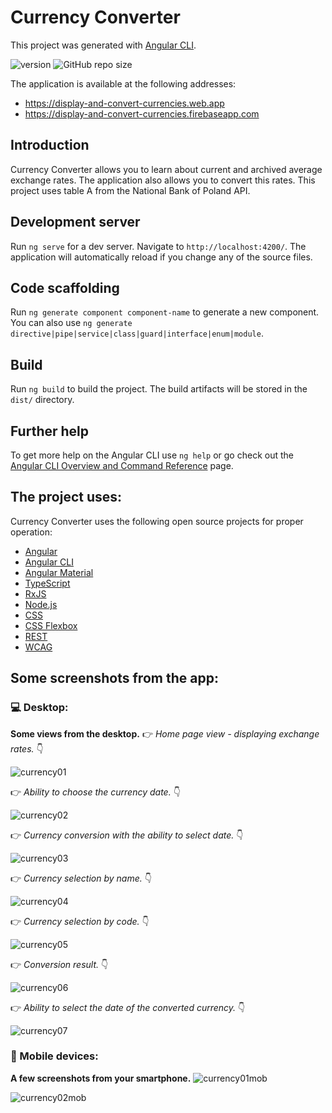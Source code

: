 # Currency Converter
This project was generated with [Angular CLI](https://github.com/angular/angular-cli).

![version](https://img.shields.io/badge/angular%20cli%20version-18.2.1-blue?style=plastic) ![GitHub repo size](https://img.shields.io/github/repo-size/anmk/currency-converter?style=plastic)

The application is available at the following addresses:
* https://display-and-convert-currencies.web.app
* https://display-and-convert-currencies.firebaseapp.com

## Introduction
Currency Converter allows you to learn about current and archived average exchange rates. The application also allows you to convert this rates. This project uses table A from the National Bank of Poland API. 

## Development server
Run `ng serve` for a dev server. Navigate to `http://localhost:4200/`. The application will automatically reload if you change any of the source files.

## Code scaffolding
Run `ng generate component component-name` to generate a new component. You can also use `ng generate directive|pipe|service|class|guard|interface|enum|module`.

## Build
Run `ng build` to build the project. The build artifacts will be stored in the `dist/` directory.

## Further help
To get more help on the Angular CLI use `ng help` or go check out the [Angular CLI Overview and Command Reference](https://angular.dev/tools/cli) page.

## The project uses:
Currency Converter uses the following open source projects for proper operation:
* [Angular](https://github.com/angular/angular)
* [Angular CLI](https://github.com/angular/angular-cli)
* [Angular Material](https://material.angular.io)
* [TypeScript](https://github.com/microsoft/TypeScript)
* [RxJS](https://github.com/ReactiveX/rxjs)
* [Node.js](https://nodejs.org/en/)
* [CSS](https://www.w3.org/TR/css3-roadmap/)
* [CSS Flexbox](https://www.w3.org/TR/css-flexbox-1/)
* [REST](https://developer.mozilla.org/en-US/docs/Glossary/REST)
* [WCAG](https://www.w3.org/TR/WCAG21/)

## Some screenshots from the app:
### :computer: Desktop:
**Some views from the desktop.** 
:point_right: *Home page view - displaying exchange rates.* :point_down:

![currency01](https://github.com/user-attachments/assets/421c153f-6bb1-4d1c-a8d7-5893f25e5435)

:point_right: *Ability to choose the currency date.* :point_down:

![currency02](https://github.com/user-attachments/assets/166017ad-0885-4dd5-ae5c-4d0193b7e2f9)

:point_right: *Currency conversion with the ability to select date.* :point_down:

![currency03](https://github.com/user-attachments/assets/8fff3829-a312-46fd-aac6-784c35b121ea)

:point_right: *Currency selection by name.* :point_down:

![currency04](https://github.com/user-attachments/assets/bc349b49-fe22-45ab-a9ef-d8533d7063a1)

:point_right: *Currency selection by code.* :point_down:

![currency05](https://github.com/user-attachments/assets/8abe9fa0-f97c-4d8d-b192-2c52bdcb1e50)

:point_right: *Conversion result.* :point_down:

![currency06](https://github.com/user-attachments/assets/f86896d5-d2f9-4908-abc4-b2da97c22446)

:point_right: *Ability to select the date of the converted currency.* :point_down:

![currency07](https://github.com/user-attachments/assets/69618659-1747-4d93-9b94-300c32b73eeb)

### :iphone: Mobile devices:
**A few screenshots from your smartphone.**
![currency01mob](https://github.com/user-attachments/assets/4bb3124a-4d94-40ed-99f7-6344bc89161a)

![currency02mob](https://github.com/user-attachments/assets/662ad850-0be7-48f0-8e2b-a8a0b506f10b)
